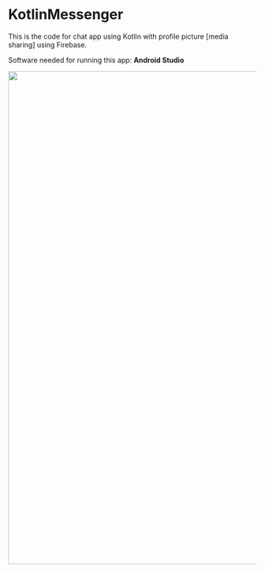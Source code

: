 # KotlinMessenger

This is the code for chat app using Kotlin with profile picture [media sharing] using Firebase.

Software needed for running this app: **Android Studio**

<img src="https://github.com/skampala1/KotlinMessengerProfilePic/blob/master/Screen%20Shot%202020-01-19%20at%2012.45.42%20PM.jpg" width="600" height="1000">
